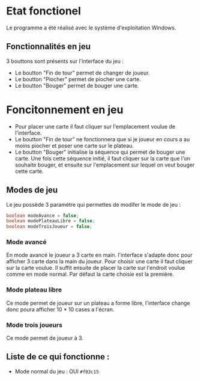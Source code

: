 # Etat fonctionel

Le programme a été réalisé avec le système d'exploitation Windows.


## Fonctionnalités en jeu 

3 bouttons sont présents sur l'interface du jeu :

* Le boutton "Fin de tour" permet de changer de joueur.
* Le boutton "Piocher" permet de piocher une carte.
* Le boutton "Bouger" permet de bouger une carte.

# Foncitonnement en jeu

* Pour placer une carte il faut cliquer sur l'emplacement voulue de l'interface.
* Le boutton "Fin de tour" ne fonctionnera que si je joueur en cours a au moins piocher et poser une carte sur le plateau.
* Le boutton "Bouger" initialise la séquence qui permet de bouger une carte. Une fois cette séquence initié, il faut cliquer sur la carte que l'on souhaite bouger, et ensuite sur l'emplacement sur lequel on veut bouger cette carte.

## Modes de jeu

Le jeu possède 3 paramètre qui permettes de modifer le mode de jeu :

```java
boolean modeAvance = false;
boolean modePlateauLibre = false;
boolean modeTroisJoueur = false;
```

### Mode avancé

En mode avancé le joueur a 3 carte en main. l'interface s'adapte donc pour afficher 3 carte dans la main du joueur. Pour choisir une carte il faut cliquer sur la carte voulue. Il suffit ensuite de placer la carte sur l'endroit voulue comme en mode normal. Par défaut la carte choisie est la première.

### Mode plateau libre

Ce mode permet de joueur sur un plateau a forme libre, l'interface change donc poura afficher 10 * 10 cases a l'écran.

### Mode trois joueurs

Ce mode permet de joueur à 3.



## Liste de ce qui fonctionne :

* Mode normal du jeu : OUI `#f03c15`